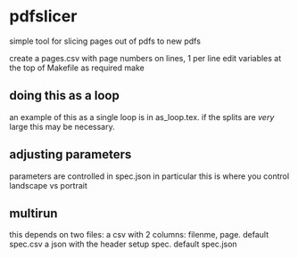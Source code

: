 # pdfslicer
simple tool for slicing pages out of pdfs to new pdfs

create a pages.csv with page numbers on lines, 1 per line
edit variables at the top of Makefile as required
make

## doing this as a loop
an example of this as a single loop is in as_loop.tex. if the splits are _very_ large this may be necessary.

## adjusting parameters
parameters are controlled in spec.json
in particular this is where you control landscape vs portrait

## multirun

this depends on two files:
a csv with 2 columns: filenme, page. default spec.csv
a json with the header setup spec.  default spec.json
